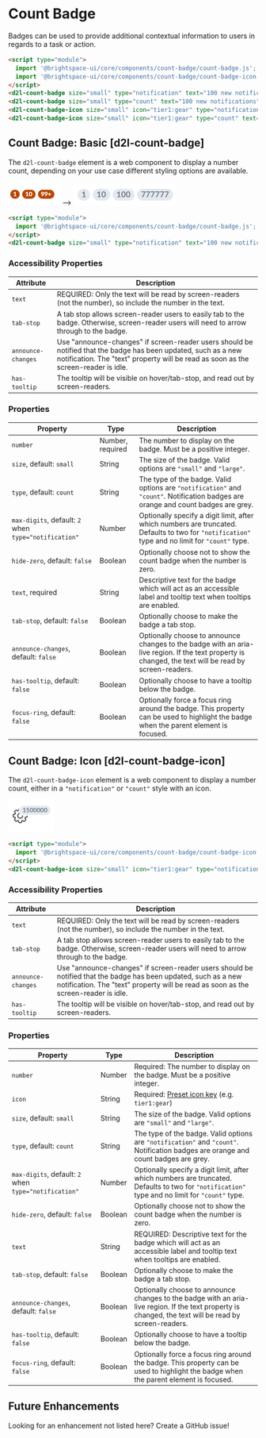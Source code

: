 # Count Badge
Badges can be used to provide additional contextual information to users in regards to a task or action.

<!-- docs: demo autoSize:false size:small -->
```html
<script type="module">
  import '@brightspace-ui/core/components/count-badge/count-badge.js';
  import '@brightspace-ui/core/components/count-badge/count-badge-icon.js';
</script>
<d2l-count-badge size="small" type="notification" text="100 new notifications" number="100"></d2l-count-badge>
<d2l-count-badge size="small" type="count" text="100 new notifications" number="100"></d2l-count-badge>
<d2l-count-badge-icon size="small" icon="tier1:gear" type="notification" text="100 new settings applied." number="100" tab-stop></d2l-count-badge-icon>
<d2l-count-badge-icon size="small" icon="tier1:gear" type="count" text="100 new settings applied." number="100" tab-stop></d2l-count-badge-icon>
```

## Count Badge: Basic [d2l-count-badge]

The `d2l-count-badge` element is a web component to display a number count, depending on your use case different styling options are available.

<!-- docs: start hidden content -->
![Notification Badge](./screenshots/count-badge-notification-small.png?raw=true) -->
![Count Badge](./screenshots/count-badge-count-large.png?raw=true)
<!-- docs: end hidden content -->

<!-- docs: demo live name:d2l-count-badge -->
```html
<script type="module">
  import '@brightspace-ui/core/components/count-badge/count-badge.js';
</script>
<d2l-count-badge size="small" type="notification" text="100 new notifications" number="100" has-tooltip tab-stop></d2l-count-badge>
```

### Accessibility Properties
| Attribute | Description |
|---|---|
| `text`  | REQUIRED: Only the text will be read by screen-readers (not the number), so include the number in the text. |
| `tab-stop` | A tab stop allows screen-reader users to easily tab to the badge. Otherwise, screen-reader users will need to arrow through to the badge. |
| `announce-changes` | Use "announce-changes" if screen-reader users should be notified that the badge has been updated, such as a new notification. The "text" property will be read as soon as the screen-reader is idle. |
| `has-tooltip` | The tooltip will be visible on hover/tab-stop, and read out by screen-readers. |

<!-- docs: start hidden content -->
### Properties

| Property | Type | Description |
|---|---|---|
| `number` | Number, required | The number to display on the badge.  Must be a positive integer. |
| `size`, default: `small` | String | The size of the badge. Valid options are `"small"` and `"large"`. |
| `type`, default: `count` | String | The type of the badge. Valid options are `"notification"` and `"count"`. Notification badges are orange and count badges are grey. |
| `max-digits`, default: `2` when `type="notification"` | Number | Optionally specify a digit limit, after which numbers are truncated. Defaults to two for `"notification"` type and no limit for `"count"` type.
| `hide-zero`, default: `false` | Boolean | Optionally choose not to show the count badge when the number is zero. |
| `text`, required | String | Descriptive text for the badge which will act as an accessible label and tooltip text when tooltips are enabled. |
| `tab-stop`, default: `false` | Boolean | Optionally choose to make the badge a tab stop. |
| `announce-changes`, default: `false` | Boolean | Optionally choose to announce changes to the badge with an aria-live region. If the text property is changed, the text will be read by screen-readers. |
| `has-tooltip`, default: `false` | Boolean | Optionally choose to have a tooltip below the badge. |
| `focus-ring`, default: `false` | Boolean | Optionally force a focus ring around the badge. This property can be used to highlight the badge when the parent element is focused. |
<!-- docs: end hidden content -->

## Count Badge: Icon [d2l-count-badge-icon]

The `d2l-count-badge-icon` element is a web component to display a number count, either in a `"notification"` or `"count"` style with an icon.

<!-- docs: start hidden content -->
![Count Badge with icon](./screenshots/count-badge-icon.png?raw=true)
<!-- docs: end hidden content -->

<!-- docs: demo live name:d2l-count-badge-icon -->
```html
<script type="module">
  import '@brightspace-ui/core/components/count-badge/count-badge-icon.js';
</script>
<d2l-count-badge-icon size="small" icon="tier1:gear" type="notification" text="100 new settings applied." number="100" tab-stop has-tooltip></d2l-count-badge-icon>
```

### Accessibility Properties
| Attribute | Description |
|---|---|
| `text` | REQUIRED: Only the text will be read by screen-readers (not the number), so include the number in the text. |
| `tab-stop` | A tab stop allows screen-reader users to easily tab to the badge. Otherwise, screen-reader users will need to arrow through to the badge. |
| `announce-changes` | Use "announce-changes" if screen-reader users should be notified that the badge has been updated, such as a new notification. The "text" property will be read as soon as the screen-reader is idle. |
| `has-tooltip` | The tooltip will be visible on hover/tab-stop, and read out by screen-readers. |

<!-- docs: start hidden content -->
### Properties

| Property | Type | Description |
|--|--|--|
| `number` | Number | Required: The number to display on the badge.  Must be a positive integer. |
| `icon` | String | Required: [Preset icon key](../icons#preset-icons) (e.g. `tier1:gear`) |
| `size`, default: `small` | String | The size of the badge. Valid options are `"small"` and `"large"`. |
| `type`, default: `count` | String | The type of the badge. Valid options are `"notification"` and `"count"`. Notification badges are orange and count badges are grey. |
| `max-digits`, default: `2` when `type="notification"` | Number | Optionally specify a digit limit, after which numbers are truncated. Defaults to two for `"notification"` type and no limit for `"count"` type.
| `hide-zero`, default: `false` | Boolean | Optionally choose not to show the count badge when the number is zero. |
| `text`  | String | REQUIRED: Descriptive text for the badge which will act as an accessible label and tooltip text when tooltips are enabled. |
| `tab-stop`, default: `false` | Boolean | Optionally choose to make the badge a tab stop. |
| `announce-changes`, default: `false` | Boolean | Optionally choose to announce changes to the badge with an aria-live region. If the text property is changed, the text will be read by screen-readers. |
| `has-tooltip`, default: `false` | Boolean | Optionally choose to have a tooltip below the badge. |
| `focus-ring`, default: `false` | Boolean | Optionally force a focus ring around the badge. This property can be used to highlight the badge when the parent element is focused. |
## Future Enhancements

Looking for an enhancement not listed here? Create a GitHub issue!
<!-- docs: end hidden content -->
